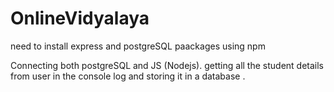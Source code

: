 # OnlineVidyalaya
need to install express and postgreSQL paackages using npm

Connecting both postgreSQL and JS (Nodejs).
getting all the student details from user in the console log and storing it in a database .
